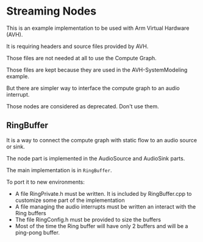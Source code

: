 # Streaming Nodes

This is an example implementation to be used with Arm Virtual Hardware (AVH).

It is requiring headers and source files provided by AVH.

Those files are not needed at all to use the Compute Graph.

Those files are kept because they are used in the AVH-SystemModeling example.

But there are simpler way to interface the compute graph to an audio interrupt.

Those nodes are considered as deprecated. Don't use them.

## RingBuffer

It is a way to connect the compute graph with static flow to an audio source or sink.

The node part is implemented in the AudioSource and AudioSink parts.


The main implementation is in `RingBuffer`.


To port it to new environments:

- A file RingPrivate.h must be written. It is included by RingBuffer.cpp to customize some part of the implementation 
- A file managing the audio interrupts must be written an interact with the Ring buffers
- The file RingConfig.h must be provided to size the buffers
- Most of the time the Ring buffer will have only 2 buffers and will be a ping-pong buffer.

